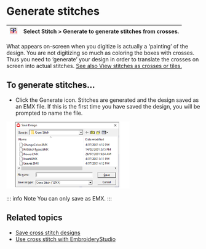 # Generate stitches

| ![Generate.png](assets/Generate.png) | Select Stitch > Generate to generate stitches from crosses. |
| ------------------------------------ | ----------------------------------------------------------- |

What appears on-screen when you digitize is actually a ‘painting’ of the design. You are not digitizing so much as coloring the boxes with crosses. Thus you need to ‘generate’ your design in order to translate the crosses on screen into actual stitches. [See also View stitches as crosses or tiles.](View_stitches_as_crosses_or_tiles)

## To generate stitches...

- Click the Generate icon. Stitches are generated and the design saved as an EMX file. If this is the first time you have saved the design, you will be prompted to name the file.

![SaveDesign.png](assets/SaveDesign.png)

::: info Note
You can only save as EMX.
:::

## Related topics

- [Save cross stitch designs](Save_cross_stitch_designs)
- [Use cross stitch with EmbroideryStudio](Use_cross_stitch_with_EmbroideryStudio)
